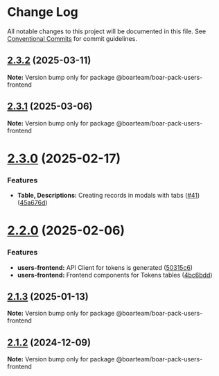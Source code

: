 # Change Log

All notable changes to this project will be documented in this file.
See [Conventional Commits](https://conventionalcommits.org) for commit guidelines.

## [2.3.2](https://github.com/boarteam/boar-pack/compare/@boarteam/boar-pack-users-frontend@2.3.1...@boarteam/boar-pack-users-frontend@2.3.2) (2025-03-11)

**Note:** Version bump only for package @boarteam/boar-pack-users-frontend





## [2.3.1](https://github.com/boarteam/boar-pack/compare/@boarteam/boar-pack-users-frontend@2.3.0...@boarteam/boar-pack-users-frontend@2.3.1) (2025-03-06)

**Note:** Version bump only for package @boarteam/boar-pack-users-frontend





# [2.3.0](https://github.com/boarteam/boar-pack/compare/@boarteam/boar-pack-users-frontend@2.2.0...@boarteam/boar-pack-users-frontend@2.3.0) (2025-02-17)


### Features

* **Table, Descriptions:** Creating records in modals with tabs ([#41](https://github.com/boarteam/boar-pack/issues/41)) ([45a676d](https://github.com/boarteam/boar-pack/commit/45a676da993df37b9486691f9479c1539aa3234d))





# [2.2.0](https://github.com/boarteam/boar-pack/compare/@boarteam/boar-pack-users-frontend@2.1.3...@boarteam/boar-pack-users-frontend@2.2.0) (2025-02-06)


### Features

* **users-frontend:** API Client for tokens is generated ([50315c6](https://github.com/boarteam/boar-pack/commit/50315c6052519e63adec84742b3b343cbe4f752c))
* **users-frontend:** Frontend components for Tokens tables ([4bc6bdd](https://github.com/boarteam/boar-pack/commit/4bc6bdd612109411d4e2f6511c13d314ab55dd88))





## [2.1.3](https://github.com/boarteam/boar-pack/compare/@boarteam/boar-pack-users-frontend@2.1.2...@boarteam/boar-pack-users-frontend@2.1.3) (2025-01-13)

**Note:** Version bump only for package @boarteam/boar-pack-users-frontend





## [2.1.2](https://github.com/boarteam/boar-pack/compare/@boarteam/boar-pack-users-frontend@2.1.0...@boarteam/boar-pack-users-frontend@2.1.2) (2024-12-09)

**Note:** Version bump only for package @boarteam/boar-pack-users-frontend
